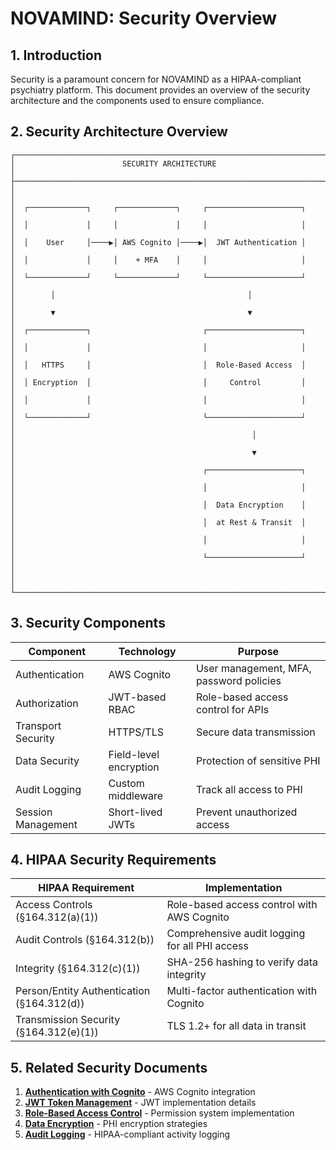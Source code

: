 # NOVAMIND: Security Overview

## 1. Introduction

Security is a paramount concern for NOVAMIND as a HIPAA-compliant psychiatry platform. This document provides an overview of the security architecture and the components used to ensure compliance.

## 2. Security Architecture Overview

```
┌─────────────────────────────────────────────────────────────────────┐
│                        SECURITY ARCHITECTURE                         │
├─────────────────────────────────────────────────────────────────────┤
│                                                                     │
│  ┌─────────────┐     ┌─────────────┐     ┌─────────────────────┐    │
│  │             │     │             │     │                     │    │
│  │    User     │────▶│ AWS Cognito │────▶│  JWT Authentication │    │
│  │             │     │    + MFA    │     │                     │    │
│  └─────────────┘     └─────────────┘     └─────────────────────┘    │
│        │                                           │                │
│        ▼                                           ▼                │
│  ┌─────────────┐                         ┌─────────────────────┐    │
│  │             │                         │                     │    │
│  │   HTTPS     │                         │  Role-Based Access  │    │
│  │ Encryption  │                         │     Control         │    │
│  │             │                         │                     │    │
│  └─────────────┘                         └─────────────────────┘    │
│                                                     │                │
│                                                     ▼                │
│                                          ┌─────────────────────┐    │
│                                          │                     │    │
│                                          │  Data Encryption    │    │
│                                          │  at Rest & Transit  │    │
│                                          │                     │    │
│                                          └─────────────────────┘    │
│                                                                     │
└─────────────────────────────────────────────────────────────────────┘
```

## 3. Security Components

| Component | Technology | Purpose |
|-----------|------------|---------|
| Authentication | AWS Cognito | User management, MFA, password policies |
| Authorization | JWT-based RBAC | Role-based access control for APIs |
| Transport Security | HTTPS/TLS | Secure data transmission |
| Data Security | Field-level encryption | Protection of sensitive PHI |
| Audit Logging | Custom middleware | Track all access to PHI |
| Session Management | Short-lived JWTs | Prevent unauthorized access |

## 4. HIPAA Security Requirements

| HIPAA Requirement | Implementation |
|-------------------|----------------|
| Access Controls (§164.312(a)(1)) | Role-based access control with AWS Cognito |
| Audit Controls (§164.312(b)) | Comprehensive audit logging for all PHI access |
| Integrity (§164.312(c)(1)) | SHA-256 hashing to verify data integrity |
| Person/Entity Authentication (§164.312(d)) | Multi-factor authentication with Cognito |
| Transmission Security (§164.312(e)(1)) | TLS 1.2+ for all data in transit |

## 5. Related Security Documents

1. **[Authentication with Cognito](07_COGNITO_AUTH.md)** - AWS Cognito integration
2. **[JWT Token Management](08_JWT_TOKENS.md)** - JWT implementation details
3. **[Role-Based Access Control](09_RBAC.md)** - Permission system implementation
4. **[Data Encryption](10_DATA_ENCRYPTION.md)** - PHI encryption strategies
5. **[Audit Logging](11_AUDIT_LOGGING.md)** - HIPAA-compliant activity logging
